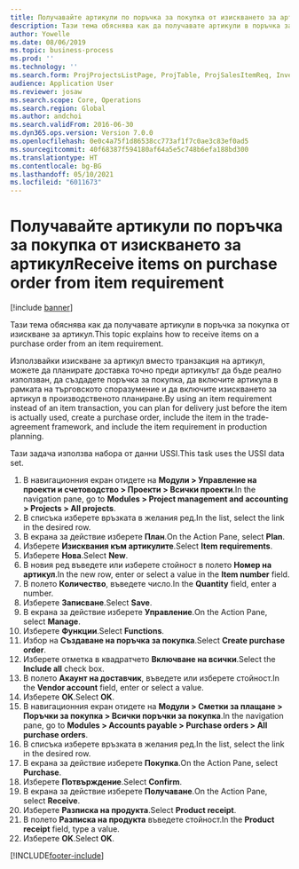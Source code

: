 ```yaml
---
title: Получавайте артикули по поръчка за покупка от изискването за артикул
description: Тази тема обяснява как да получавате артикули в поръчка за покупка от изискване за артикул.
author: Yowelle
ms.date: 08/06/2019
ms.topic: business-process
ms.prod: ''
ms.technology: ''
ms.search.form: ProjProjectsListPage, ProjTable, ProjSalesItemReq, InventItemIdLookupSimple, PurchCreateFromSalesOrder, VendAccountItemLookup, PurchTable, PurchEditLines
audience: Application User
ms.reviewer: josaw
ms.search.scope: Core, Operations
ms.search.region: Global
ms.author: andchoi
ms.search.validFrom: 2016-06-30
ms.dyn365.ops.version: Version 7.0.0
ms.openlocfilehash: 0e0c4a75f1d86538cc773af1f7c0ae3c83ef0ad5
ms.sourcegitcommit: 40f68387f594180af64a5e5c748b6efa188bd300
ms.translationtype: HT
ms.contentlocale: bg-BG
ms.lasthandoff: 05/10/2021
ms.locfileid: "6011673"
---
```

# <a name="receive-items-on-purchase-order-from-item-requirement"></a><span data-ttu-id="63a72-103">Получавайте артикули по поръчка за покупка от изискването за артикул</span><span class="sxs-lookup"><span data-stu-id="63a72-103">Receive items on purchase order from item requirement</span></span>

[!include [banner](../../includes/banner.md)]

<span data-ttu-id="63a72-104">Тази тема обяснява как да получавате артикули в поръчка за покупка от изискване за артикул.</span><span class="sxs-lookup"><span data-stu-id="63a72-104">This topic explains how to receive items on a purchase order from an item requirement.</span></span>

<span data-ttu-id="63a72-105">Използвайки изискване за артикул вместо транзакция на артикул, можете да планирате доставка точно преди артикулът да бъде реално използван, да създадете поръчка за покупка, да включите артикула в рамката на търговското споразумение и да включите изискването за артикул в производственото планиране.</span><span class="sxs-lookup"><span data-stu-id="63a72-105">By using an item requirement instead of an item transaction, you can plan for delivery just before the item is actually used, create a purchase order, include the item in the trade-agreement framework, and include the item requirement in production planning.</span></span> 

<span data-ttu-id="63a72-106">Тази задача използва набора от данни USSI.</span><span class="sxs-lookup"><span data-stu-id="63a72-106">This task uses the USSI data set.</span></span>

1. <span data-ttu-id="63a72-107">В навигационния екран отидете на **Модули > Управление на проекти и счетоводство > Проекти > Всички проекти**.</span><span class="sxs-lookup"><span data-stu-id="63a72-107">In the navigation pane, go to **Modules > Project management and accounting > Projects > All projects**.</span></span>
2. <span data-ttu-id="63a72-108">В списъка изберете връзката в желания ред.</span><span class="sxs-lookup"><span data-stu-id="63a72-108">In the list, select the link in the desired row.</span></span>
3. <span data-ttu-id="63a72-109">В екрана за действие изберете **План**.</span><span class="sxs-lookup"><span data-stu-id="63a72-109">On the Action Pane, select **Plan**.</span></span>
4. <span data-ttu-id="63a72-110">Изберете **Изисквания към артикулите**.</span><span class="sxs-lookup"><span data-stu-id="63a72-110">Select **Item requirements**.</span></span>
5. <span data-ttu-id="63a72-111">Изберете **Нова**.</span><span class="sxs-lookup"><span data-stu-id="63a72-111">Select **New**.</span></span>
6. <span data-ttu-id="63a72-112">В новия ред въведете или изберете стойност в полето **Номер на артикул**.</span><span class="sxs-lookup"><span data-stu-id="63a72-112">In the new row, enter or select a value in the **Item number** field.</span></span>
7. <span data-ttu-id="63a72-113">В полето **Количество**, въведете число.</span><span class="sxs-lookup"><span data-stu-id="63a72-113">In the **Quantity** field, enter a number.</span></span>
8. <span data-ttu-id="63a72-114">Изберете **Записване**.</span><span class="sxs-lookup"><span data-stu-id="63a72-114">Select **Save**.</span></span>
9. <span data-ttu-id="63a72-115">В екрана за действие изберете **Управление**.</span><span class="sxs-lookup"><span data-stu-id="63a72-115">On the Action Pane, select **Manage**.</span></span>
10. <span data-ttu-id="63a72-116">Изберете **Функции**.</span><span class="sxs-lookup"><span data-stu-id="63a72-116">Select **Functions**.</span></span>
11. <span data-ttu-id="63a72-117">Избор на **Създаване на поръчка за покупка**.</span><span class="sxs-lookup"><span data-stu-id="63a72-117">Select **Create purchase order**.</span></span>
12. <span data-ttu-id="63a72-118">Изберете отметка в квадратчето **Включване на всички**.</span><span class="sxs-lookup"><span data-stu-id="63a72-118">Select the **Include all** check box.</span></span>
13. <span data-ttu-id="63a72-119">В полето **Акаунт на доставчик**, въведете или изберете стойност.</span><span class="sxs-lookup"><span data-stu-id="63a72-119">In the **Vendor account** field, enter or select a value.</span></span>
14. <span data-ttu-id="63a72-120">Изберете **OK**.</span><span class="sxs-lookup"><span data-stu-id="63a72-120">Select **OK**.</span></span>
15. <span data-ttu-id="63a72-121">В навигационния екран отидете на **Модули > Сметки за плащане > Поръчки за покупка > Всички поръчки за покупка**.</span><span class="sxs-lookup"><span data-stu-id="63a72-121">In the navigation pane, go to **Modules > Accounts payable > Purchase orders > All purchase orders**.</span></span>
16. <span data-ttu-id="63a72-122">В списъка изберете връзката в желания ред.</span><span class="sxs-lookup"><span data-stu-id="63a72-122">In the list, select the link in the desired row.</span></span>
17. <span data-ttu-id="63a72-123">В екрана за действие изберете **Покупка**.</span><span class="sxs-lookup"><span data-stu-id="63a72-123">On the Action Pane, select **Purchase**.</span></span>
18. <span data-ttu-id="63a72-124">Изберете **Потвърждение**.</span><span class="sxs-lookup"><span data-stu-id="63a72-124">Select **Confirm**.</span></span>
19. <span data-ttu-id="63a72-125">В екрана за действие изберете **Получаване**.</span><span class="sxs-lookup"><span data-stu-id="63a72-125">On the Action Pane, select **Receive**.</span></span>
20. <span data-ttu-id="63a72-126">Изберете **Разписка на продукта**.</span><span class="sxs-lookup"><span data-stu-id="63a72-126">Select **Product receipt**.</span></span>
21. <span data-ttu-id="63a72-127">В полето **Разписка на продукта** въведете стойност.</span><span class="sxs-lookup"><span data-stu-id="63a72-127">In the **Product receipt** field, type a value.</span></span>
22. <span data-ttu-id="63a72-128">Изберете **OK**.</span><span class="sxs-lookup"><span data-stu-id="63a72-128">Select **OK**.</span></span>



[!INCLUDE[footer-include](../../includes/footer-banner.md)]